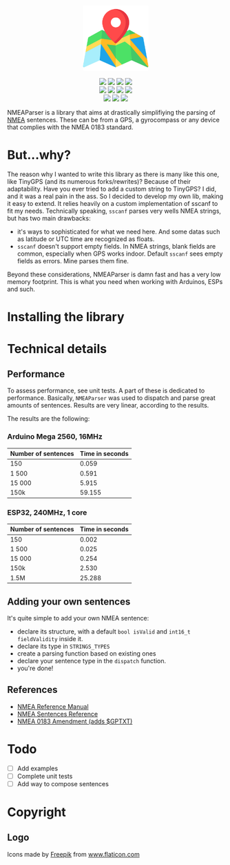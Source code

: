 <p align="center">
	<img src="logo.svg" width="30%">
</p>

<div align="center">
    <img src='https://sonar.x99.fr/api/project_badges/measure?project=NMEAParser&metric=bugs'/>
    <img src='https://sonar.x99.fr/api/project_badges/measure?project=NMEAParser&metric=code_smells'/>
    <img src='https://sonar.x99.fr/api/project_badges/measure?project=NMEAParser&metric=coverage'/>
    <img src='https://sonar.x99.fr/api/project_badges/measure?project=NMEAParser&metric=duplicated_lines_density'/>
</div>

<div align="center">
    <img src='https://sonar.x99.fr/api/project_badges/measure?project=NMEAParser&metric=ncloc'/>
    <img src='https://sonar.x99.fr/api/project_badges/measure?project=NMEAParser&metric=sqale_rating'/>
    <img src='https://sonar.x99.fr/api/project_badges/measure?project=NMEAParser&metric=alert_status'/>
    <img src='https://sonar.x99.fr/api/project_badges/measure?project=NMEAParser&metric=reliability_rating'/>
</div>

<div align="center">
    <img src='https://sonar.x99.fr/api/project_badges/measure?project=NMEAParser&metric=security_rating'/>
    <img src='https://sonar.x99.fr/api/project_badges/measure?project=NMEAParser&metric=sqale_index'/>
    <img src='https://sonar.x99.fr/api/project_badges/measure?project=NMEAParser&metric=vulnerabilities'/>
</div>

NMEAParser is a library that aims at drastically simplifiying the parsing of [NMEA](https://www.wikiwand.com/en/NMEA_0183) sentences. These can be from a GPS, a gyrocompass or any device that complies with the NMEA 0183 standard.

# But...why?

The reason why I wanted to write this library as there is many like this one, like TinyGPS (and its numerous forks/rewrites)? Because of their adaptability. Have you ever tried to add a custom string to TinyGPS? I did, and it was a real pain in the ass. So I decided to develop my own lib, making it easy to extend. It relies heavily on a custom implementation of sscanf to fit my needs. Technically speaking, `sscanf`
parses very wells NMEA strings, but has two main drawbacks:
- it's ways to sophisticated for what we need here. And some datas such as latitude or UTC time are recognized as floats.
- `sscanf` doesn't support empty fields. In NMEA strings, blank fields are common, especially when GPS works indoor. Default `sscanf` sees empty fields as errors. Mine parses them fine.

Beyond these considerations, NMEAParser is damn fast and has a very low memory footprint. This is what you need when working with Arduinos, ESPs and such.

# Installing the library
# Technical details
## Performance
To assess performance, see unit tests. A part of these is dedicated to performance. Basically, `NMEAParser` was used to dispatch and parse great amounts of sentences. Results are very linear, according to the results.

The results are the following:

### Arduino Mega 2560, 16MHz

Number of sentences | Time in seconds
-|-
150 | 0.059
1 500 | 0.591
15 000 | 5.915
150k | 59.155

### ESP32, 240MHz, 1 core

Number of sentences | Time in seconds
-|-
150 | 0.002
1 500 | 0.025
15 000 | 0.254
150k | 2.530
1.5M | 25.288


## Adding your own sentences

It's quite simple to add your own NMEA sentence:
- declare its structure, with a default `bool isValid` and `int16_t fieldValidity` inside it.
- declare its type in `STRINGS_TYPES`
- create a parsing function based on existing ones
- declare your sentence type in the `dispatch` function.
- you're done!

## References

- [NMEA Reference Manual](https://www.sparkfun.com/datasheets/GPS/NMEA%20Reference%20Manual-Rev2.1-Dec07.pdf)
- [NMEA Sentences Reference](https://www.gpsinformation.org/dale/nmea.htm)
- [NMEA 0183 Amendment (adds $GPTXT)](https://www.nmea.org/Assets/20160520%20txt%20amendment.pdf)

# Todo
- [ ] Add examples
- [ ] Complete unit tests
- [ ] Add way to compose sentences

# Copyright
## Logo
Icons made by <a href="https://www.flaticon.com/authors/freepik" title="Freepik">Freepik</a> from <a href="https://www.flaticon.com/" title="Flaticon">www.flaticon.com</a>
